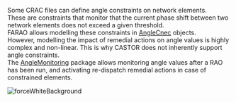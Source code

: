 Some CRAC files can define angle constraints on network elements.  
These are constraints that monitor that the current phase shift between two network elements does not exceed a given
threshold.  
FARAO allows modelling these constraints in [AngleCnec](/input-data/crac/json.md#angle-cnecs) objects.  
However, modelling the impact of remedial actions on angle values is highly complex and non-linear. This is why CASTOR
does not inherently support angle constraints.  
The [AngleMonitoring](https://github.com/powsybl/powsybl-open-rao/tree/main/monitoring/angle-monitoring)
package allows monitoring angle values after a RAO has been run, and activating re-dispatch remedial actions in case of
constrained elements.

![forceWhiteBackground](/_static/img/angle_monitoring.png)